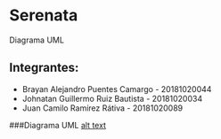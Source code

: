 # Serenata
Diagrama UML

## Integrantes:

- Brayan Alejandro Puentes Camargo  - 20181020044
- Johnatan Guillermo Ruiz Bautista  - 20181020034
- Juan Camilo Ramírez Rátiva        - 20181020089

###Diagrama UML
[alt text](https://github.com/wthoutjc/Serenata/blob/master/SerenataUML.png)

